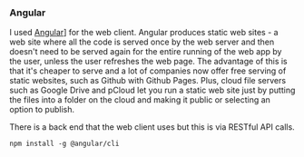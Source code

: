 
### Angular

I used [Angular](https://angular.io)] for the web client. Angular produces static web sites - a web site where all the code is served once by the web server and then doesn't need to be served again for the entire running of the web app by the user, unless the user refreshes the web page. The advantage of this is that it's cheaper to serve and a lot of companies now offer free serving of static websites, such as Github with Github Pages. Plus, cloud file servers such as Google Drive and pCloud let you run a static web site just by putting the files into a folder on the cloud and making it public or selecting an option to publish.

There is a back end that the web client uses but this is via RESTful API calls.

~~~
npm install -g @angular/cli
~~~